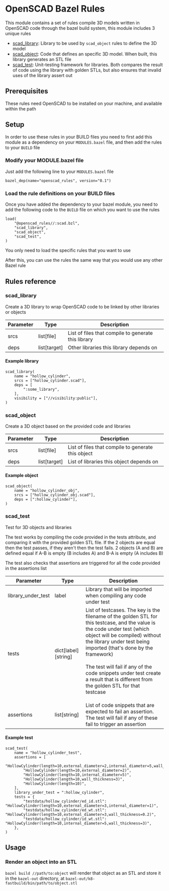 # OpenSCAD Bazel Rules
This module contains a set of rules compile 3D models written in OpenSCAD code through the bazel build system, this module includes 3 unique rules
- [scad_library](#scad_library): Library to be used by `scad_object` rules to define the 3D model
- [scad_object](#scad_object): Code that defines an specific 3D model. When built, this library generates an STL file
- [scad_test](#scad_test): Unit-testing framework for libraries. Both compares the result of code using the library with golden STLs, but also ensures that invalid uses of the library assert out

## Prerequisites
These rules need OpenSCAD to be installed on your machine, and available within the path

## Setup
In order to use these rules in your BUILD files you need to first add this module as a dependency on your `MODULES.bazel` file, and then add the rules to your `BUILD` file

### Modify your MODULE.bazel file
Just add the following line to your `MODULES.bazel` file
```
bazel_dep(name="openscad_rules", version="0.1")
```

### Load the rule definitions on your BUILD files
Once you have added the dependency to your bazel module, you need to add the following code to the `BUILD` file on which you want to use the rules
```
load(
    "@openscad_rules//:scad.bzl",
    "scad_library",
    "scad_object",
    "scad_test",
)
``` 
You only need to load the specific rules that you want to use

After this, you can use the rules the same way that you would use any other Bazel rule

## Rules reference

### scad_library
Create a 3D library to wrap OpenSCAD code to be linked by other libraries or objects

|Parameter|Type|Description
|-|-|-
|srcs|list[file]|List of files that compile to generate this library
|deps|list[target]|Other libraries this library depends on

#### Example library
```
scad_library(
    name = "hollow_cylinder",
    srcs = ["hollow_cylinder.scad"],
    deps = [
        ":some_library",
    ],
    visibility = ["//visibility:public"],
)
```

### scad_object
Create a 3D object based on the provided code and libraries

|Parameter|Type|Description
|-|-|-
|srcs|list[file]|List of files that compile to generate this object
|deps|list[target]|List of libraries this object depends on

#### Example object
```
scad_object(
    name = "hollow_cylinder_obj",
    srcs = ["hollow_cylinder_obj.scad"],
    deps = [":hollow_cylinder"],
)
```

### scad_test
Test for 3D objects and libraries

The test works by compiling the code provided in the tests attribute, and
comparing it with the provided golden STL file. If the 2 objects are equal then
the test passes, if they aren't then the test fails. 2 objects (A and B) are
defined equal if A-B is empty (B includes A) and B-A is empty (A includes B)

The test also checks that assertions are triggered for all the code provided in
the assertions list

|Parameter|Type|Description
|-|-|-
|library_under_test|label|Library that will be imported when compiling any code under test
|tests|dict[label][string]|List of testcases. The key is the filename of the golden STL for this testcase, and the value is the code under test (which object will be compiled) without the library under test being imported (that's done by the framework)<br/><br/>The test will fail if any of the code snippets under test create a result that is different from the golden STL for that testcase</p>
|assertions|list[string]|List of code snippets that are expected to fail an assertion. The test will fail if any of these fail to trigger an assertion


#### Example test
```
scad_test(
    name = "hollow_cylinder_test",
    assertions = [
        "HollowCylinder(length=10,external_diameter=2,internal_diameter=5,wall_thickness=3)",
        "HollowCylinder(length=10,external_diameter=2)",
        "HollowCylinder(length=10,internal_diameter=5)",
        "HollowCylinder(length=10,wall_thickness=3)",
        "HollowCylinder(length=10)",
    ],
    library_under_test = ":hollow_cylinder",
    tests = {
        "testdata/hollow_cylinder/ed_id.stl": "HollowCylinder(length=10,external_diameter=3,internal_diameter=1)",
        "testdata/hollow_cylinder/ed_wt.stl": "HollowCylinder(length=10,external_diameter=3,wall_thickness=0.2)",
        "testdata/hollow_cylinder/id_wt.stl": "HollowCylinder(length=10,internal_diameter=5,wall_thickness=3)",
    },
)
```

## Usage

### Render an object into an STL
`bazel build //path/to:object` will render that object as an STL and store it in the `bazel-out` directory, at `bazel-out/k8-fastbuild/bin/path/to/object.stl`